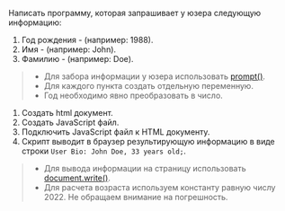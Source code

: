 Написать программу, которая запрашивает у юзера следующую информацию:

1.  Год рождения - (например: 1988).
2.  Имя - (например: John).
3.  Фамилию - (например: Doe).

> - Для забора информации у юзера использовать [prompt()](https://learn.javascript.ru/alert-prompt-confirm#prompt).
> - Для каждого пункта создать отдельную переменную.
> - Год необходимо явно преобразовать в число.

1. Создать html документ.
2. Создать JavaScript файл.
3. Подключить JavaScript файл к HTML документу.
4. Скрипт выводит в браузер результирующую информацию в виде строки `User Bio: John Doe, 33 years old;`.

> - Для вывода информации на страницу использовать [document.write()](https://https://learn.javascript.ru/document-write).
> - Для расчета возраста используем константу равную числу 2022. Не обращаем внимание на погрешность.
